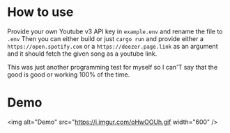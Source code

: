 # How to use

Provide your own Youtube v3 API key in `example.env` and rename the file to `.env`
Then you can either build or just `cargo run` and provide either a `https://open.spotify.com` or a `https://deezer.page.link` as an argument and it should fetch the given song as a youtube link.

This was just another programming test for myself so I can'T say that the good is good or working 100% of the time.


# Demo
<img alt="Demo" src="https://i.imgur.com/oHwOOUh.gif width="600" />
